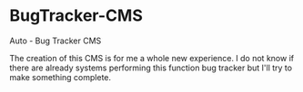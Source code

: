 # BugTracker-CMS
Auto - Bug Tracker CMS

The creation of this CMS is for me a whole new experience. I do not know if there are already systems performing this function bug tracker but I'll try to make something complete.
